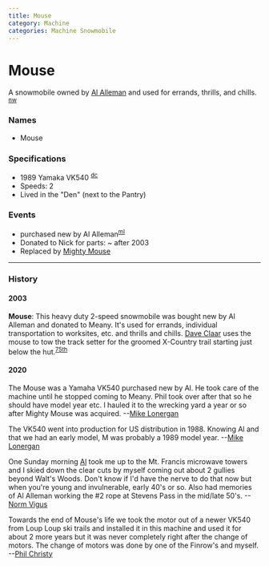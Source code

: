 ```yaml
---
title: Mouse
category: Machine
categories: Machine Snowmobile
---
```

# Mouse

A snowmobile owned by [Al Alleman](/Person/Al-Alleman) and used for errands, thrills, and chills. <sup>[nw][]</sup>

### Names

- Mouse

### Specifications

- 1989 Yamaka VK540 <sup>[dc][]</sup>
- Speeds: 2
- Lived in the "Den" (next to the Pantry)

### Events

- purchased new by Al Alleman<sup>[ml][]</sup>
- Donated to Nick for parts: ~ after 2003
- Replaced by [Mighty Mouse](/Machine/Mighty-Mouse)

---
### History


#### 

#### 2003

**Mouse**: This heavy duty 2-speed snowmobile was bought new by Al Alleman and donated to Meany. It's used for errands, individual transportation to worksites, etc. and thrills and chills. [Dave Claar](/Person/Dave-Claar) uses the mouse to tow the track setter for the groomed X-Country trail starting just below the hut.<sup>[75th][]</sup>


#### 2020

The Mouse was a Yamaha VK540 purchased new by Al. He took care of the machine until he stopped coming to Meany. Phil took over after that so he should have model year etc. I hauled it to the wrecking yard a year or so after Mighty Mouse was acquired. --[Mike Lonergan](/Person/Mike-Lonergan)

The VK540 went into production for US distribution in 1988.  Knowing Al and that we had an early model, M was probably a 1989 model year. --[Mike Lonergan](/Person/Mike-Lonergan)

One Sunday morning [Al](/Person/Al-Alleman) took me up to the Mt. Francis microwave towers and I skied down the clear cuts by myself coming out about 2 gullies beyond Walt's Woods. Don't know if I'd have the nerve to do that now but when you're young and invulnerable, early 40's or so. Also had memories of Al Alleman working the #2 rope at Stevens Pass in the mid/late 50's. --[Norm Vigus](/Person/Norm-Vigus)

Towards the end of Mouse's life we took the motor out of a newer VK540 from Loup Loup ski trails and installed it in this machine and used it for about 2 more years but it was never completely right after the change of motors. The change of motors was done by one of the Finrow's and myself. --[Phil Christy](/Person/Phil-Christy)

[75th]: /Event/Anniversary#75th
[dc]: /Person/Dave-Claar
[ml]: #2020
[nw]: /Names-Walt "Meany Names by Walter Little, 1984"